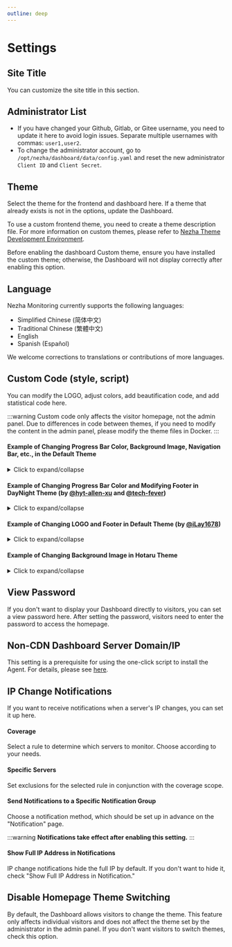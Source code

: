 ```yaml
---
outline: deep
---
```


# Settings

## Site Title

You can customize the site title in this section.

## Administrator List

- If you have changed your Github, Gitlab, or Gitee username, you need to update it here to avoid login issues. Separate multiple usernames with commas: `user1,user2`.
- To change the administrator account, go to `/opt/nezha/dashboard/data/config.yaml` and reset the new administrator `Client ID` and `Client Secret`.

## Theme

Select the theme for the frontend and dashboard here. If a theme that already exists is not in the options, update the Dashboard. 

To use a custom frontend theme, you need to create a theme description file. For more information on custom themes, please refer to [Nezha Theme Development Environment](/en_US/developer/theme.html).

Before enabling the dashboard Custom theme, ensure you have installed the custom theme; otherwise, the Dashboard will not display correctly after enabling this option.

## Language

Nezha Monitoring currently supports the following languages:

- Simplified Chinese (简体中文)
- Traditional Chinese (繁體中文)
- English
- Spanish (Español)

We welcome corrections to translations or contributions of more languages.

## Custom Code (style, script)

You can modify the LOGO, adjust colors, add beautification code, and add statistical code here.

:::warning 
Custom code only affects the visitor homepage, not the admin panel. Due to differences in code between themes, if you need to modify the content in the admin panel, please modify the theme files in Docker.
:::

#### Example of Changing Progress Bar Color, Background Image, Navigation Bar, etc., in the Default Theme

<details>
  <summary>Click to expand/collapse</summary>

  ```html
  <style>
  /* Screen adaptation */
  @media only screen and (min-width: 1200px) {
      .ui.container {
      width: 80% !important;
  }
  }

  @media only screen and (max-width: 767px) {
      .ui.card>.content>.header:not(.ui), .ui.cards>.card>.content>.header:not(.ui) {
          margin-top: 0.4em !important;
      }
  }

  /* Overall icons */
  i.icon {
      color: #000;
      width: 1.2em !important;
  }

  /* Background image */
  body {
      content: " " !important;
      background: fixed !important;
      z-index: -1 !important;
      top: 0 !important;
      right: 0 !important;
      bottom: 0 !important;
      left: 0 !important;
      background-position: top !important;
      background-repeat: no-repeat !important;
      background-size: cover !important;
      background-image: url(https://backgroud.img) !important;
      font-family: Arial,Helvetica,sans-serif !important;
  }

  /* Navigation bar */
  .ui.large.menu {
      border: 0 !important;
      border-radius: 0px !important;
      background-color: rgba(255, 255, 255, 55%) !important;
  }

  /* Homepage buttons */
  .ui.menu .active.item {
      background-color: transparent !important;
  }

  /* Navigation bar dropdown */
  .ui.dropdown .menu {
      border: 0 !important;
      border-radius: 0 !important;
      background-color: rgba(255, 255, 255, 80%) !important;
  }

  /* Login button */
  .nezha-primary-btn {
      background-color: transparent !important;
      color: #000 !important;
  }

  /* Large card */
  #app .ui.fluid.accordion {
      background-color: #fbfbfb26 !important;
      border-radius: 0.4rem !important;
  }

  /* Small card */
  .ui.four.cards>.card {
      border-radius: 0.6rem !important;
      background-color: #fafafaa3 !important;
  }

  .status.cards .wide.column {
      padding-top: 0 !important;
      padding-bottom: 0 !important;
      height: 3.3rem !important;
  }

  .status.cards .three.wide.column {
      padding-right: 0rem !important;
  }

  .status.cards .wide.column:nth-child(1) {
      margin-top: 2rem !important;
  }

  .status.cards .wide.column:nth-child(2) {
      margin-top: 2rem !important;
  }

  .status.cards .description {
      padding-bottom: 0 !important;
  }

  /* Server name */
  .status.cards .flag {
      margin-right: 0.5rem !important;
  }

  /* Popup card icon */
  .status.cards .header > .info.icon {
      margin-right: 0 !important;
  }

  .nezha-secondary-font {
      color: #2175ba !important;
  }

  /* Upload/download */
  .status.cards .outline.icon {
      margin-right: 1px !important;
  }

  i.arrow.alternate.circle.down.outline.icon {
      color: #2175ba !important;
  }

  i.arrow.alternate.circle.up.outline.icon {
      color: red !important;
  }

  /* Popup card small arrow */
  .ui.right.center.popup {
      margin: -3px 0 0 0.914286em !important;
      -webkit-transform-origin: left 50% !important;
      transform-origin: left 50% !important;
  }

  .ui.bottom.left.popup {
      margin-left: 1px !important;
      margin-top: 3px !important;
  }

  .ui.top.left.popup {
      margin-left: 0 !important;
      margin-bottom: 10px !important;
  }

  .ui.top.right.popup {
      margin-right: 0 !important;
      margin-bottom: 8px !important;
  }

  .ui.left.center.popup {
      margin: -3px .91428571em 0 0 !important;
      -webkit-transform-origin: right 50% !important;
      transform-origin: right 50% !important;
  }

  .ui.right.center.popup:before,
  .ui.left.center.popup:before {
      border: 0px solid #fafafaeb !important;
      background: #fafafaeb !important;
  }

  .ui.top.popup:before {
      border-color: #fafafaeb transparent transparent !important;
  }

  .ui.popup:before {
      border-color: #fafafaeb transparent transparent !important;
  }

  .ui.bottom.left.popup:before {
      border-radius: 0 !important;
      border: 1px solid transparent !important;
      border-color: #fafafaeb transparent transparent !important;
      background: #fafafaeb !important;
      -webkit-box-shadow: 0px 0px 0 0 #fafafaeb !important;
      box-shadow: 0px 0px 0 0 #fafafaeb !important;
      -webkit-tap-highlight-color: rgba(0,0,0,0) !important;
  }

  .ui.bottom.right.popup:before {
      border-radius: 0 !important;
      border: 1px solid transparent !important;
      border-color: #fafafaeb transparent transparent !重要;
      background: #fafafaeb !重要
      -webkit-box-shadow: 0px 0px 0 0 #fafafaeb !重要;
      box-shadow: 0px 0px 0 0 #fafafaeb !重要;
      -webkit-tap-highlight-color: rgba(0,0,0,0) !重要;
  }

  .ui.top.left.popup:before {
      border-radius: 0 !重要;
      border: 1px solid transparent !重要;
      border-color: #fafafaeb transparent transparent !重要;
      background: #fafafaeb !重要;
      -webkit-box-shadow: 0px 0px 0 0 #fafafaeb !重要;
      box-shadow: 0px 0px 0 0 #fafafaeb !重要;
      -webkit-tap-highlight-color: rgba(0,0,0,0) !重要;
  }

  .ui.top.right.popup:before {
      border-radius: 0 !重要;
      border: 1px solid transparent !重要;
      border-color: #fafafaeb transparent transparent !重要;
      background: #fafafaeb !重要;
      -webkit-box-shadow: 0px 0px 0 0 #fafafaeb !重要;
      box-shadow: 0px 0px 0 0 #fafafaeb !重要;
      -webkit-tap-highlight-color: rgba(0,0,0,0) !重要;
  }

  .ui.left.center.popup:before {
      border-radius: 0 !重要;
      border: 1px solid transparent !重要;
      border-color: #fafafaeb transparent transparent !重要;
      background: #fafafaeb !重要;
      -webkit-box-shadow: 0px 0px 0 0 #fafafaeb !重要;
      box-shadow: 0px 0px 0 0 #fafafaeb !重要;
      -webkit-tap-highlight-color: rgba(0,0,0,0) !重要;
  }

  /* Popup card */
  .status.cards .ui.content.popup {
      min-width: 20rem !重要;
      line-height: 2rem !重要;
      border-radius: 5px !重要;
      border: 1px solid transparent !重要;
      background-color: #fafafaeb !重要;
      font-family: Arial,Helvetica,sans-serif !重要;
  }

  .ui.content {
      margin: 0 !重要;
      padding: 1em !重要;
  }

  /* Service page */
  .ui

.table {
      background: RGB(225,225,225,0.6) !重要;
  }

  .ui.table thead th {
      background: transparent !重要;
  }

  /* Service page progress bar */
  .service-status .good {
      background-color: #2175ba !重要;
  }

  .service-status .danger {
      background-color: red !重要;
  }

  .service-status .warning {
      background-color: orange !重要;
  }

  /* Copyright */
  .ui.inverted.segment, .ui.primary.inverted.segment {
      color: #000 !重要;
      font-weight: bold !重要;
      background-color: #fafafaa3 !重要;
  }
  </style>

  <!--Logo and Copyright-->
  <script>
  window.onload = function(){
  var avatar=document.querySelector(".item img")
  var footer=document.querySelector("div.is-size-7")
  footer.innerHTML="Copyright info"
  footer.style.visibility="visible"
  avatar.src="https:/img.src"
  avatar.style.visibility="visible"
  }
  </script>
  ```
</details>

#### Example of Changing Progress Bar Color and Modifying Footer in DayNight Theme (by [@hyt-allen-xu](https://github.com/hyt-allen-xu) and [@tech-fever](https://github.com/tech-fever))

<details>
  <summary>Click to expand/collapse</summary>

  ```html
  <style>
  .ui.fine.progress> .progress-bar {
    background-color: #00a7d0 !important;
  }
  </style>
  
  <script>
  window.onload = function(){
    var avatar = document.querySelector("img");
    var footer = document.querySelector("div.footer-container");
    footer.innerHTML = "©2021 Your Name & Powered by Your Name";
    footer.style.visibility = "visible";
    avatar.src = "Your Image URL";
    avatar.style.visibility = "visible";
  }
  </script>
  ```
</details>

#### Example of Changing LOGO and Footer in Default Theme (by [@iLay1678](https://github.com/iLay1678))

<details>
  <summary>Click to expand/collapse</summary>

  ```html
  <style>
  .right.menu>a {
    visibility: hidden;
  }
  .footer .is-size-7 {
    visibility: hidden;
  }
  .item img {
    visibility: hidden;
  }
  </style>
  <script>
  window.onload = function() {
    var avatar = document.querySelector(".item img");
    var footer = document.querySelector("div.is-size-7");
    footer.innerHTML = "Powered by Your Name";
    footer.style.visibility = "visible";
    avatar.src = "Your Square Logo URL";
    avatar.style.visibility = "visible";
  }
  </script>
  ```
</details>

#### Example of Changing Background Image in Hotaru Theme

<details>
  <summary>Click to expand/collapse</summary>

  ```html
  <style>
  .hotaru-cover {
     background: url(https://s3.ax1x.com/2020/12/08/DzHv6A.jpg) center;
  }
  </style>
  ```
</details>

## View Password

If you don't want to display your Dashboard directly to visitors, you can set a view password here. After setting the password, visitors need to enter the password to access the homepage.

## Non-CDN Dashboard Server Domain/IP

This setting is a prerequisite for using the one-click script to install the Agent. For details, please see [here](/en_US/guide/agent.html#preparation).

## IP Change Notifications

If you want to receive notifications when a server's IP changes, you can set it up here.

#### Coverage

Select a rule to determine which servers to monitor. Choose according to your needs.

#### Specific Servers

Set exclusions for the selected rule in conjunction with the coverage scope.

#### Send Notifications to a Specific Notification Group

Choose a notification method, which should be set up in advance on the "Notification" page.

:::warning 
**Notifications take effect after enabling this setting.**
:::

#### Show Full IP Address in Notifications

IP change notifications hide the full IP by default. If you don't want to hide it, check "Show Full IP Address in Notification."

## Disable Homepage Theme Switching

By default, the Dashboard allows visitors to change the theme. This feature only affects individual visitors and does not affect the theme set by the administrator in the admin panel. If you don't want visitors to switch themes, check this option.